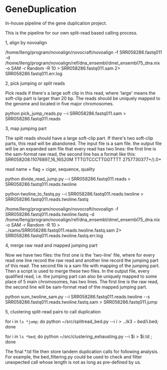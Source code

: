 # GeneDuplication
In-house pipeline of the gene duplication project.

This is the pipeline for our own split-read based calling process.

1, align by novoalign


/home/lleng/program/novoalign/novocraft/novoalign -f SRR058286.fastq011 -d /home/lleng/program/novoalign/ref/dna_ensembl/dmel_ensembl75_dna.nix -o SAM -r Random -R 10 >  SRR058286.fastq011.sam 2> SRR058286.fastq011.err.log

2, pick jumping or split reads


Pick reads if there's a large soft clip in this read, where 'large' means the soft-clip part is larger than 20 bp.  The reads should be uniquely mapped to the genome and located in five major chromosomes. 

python pick_jump_reads.py --i SRR058286.fastq011.sam > SRR058286.fastq011.reads


3, map jumping part


The split reads should have a large soft-clip part. If there's two soft-clip parts, this read will be abandoned. The input file is a sam file. the output file will be an expanded sam file that every read has two lines: the first line is the sam-format raw read, the second line has a format like this:
SRR058208.11076897_16_16S20M    TTTGTCCCTTGGTTTT        2757730377+/).0+

read name + flag + cigar, sequence, quality

python divide_read_jump.py --i SRR058286.fastq011.reads > SRR058286.fastq011.reads.twoline

python twoline_to_fastq.py --i SRR058286.fastq011.reads.twoline > SRR058286.fastq011.reads.twoline.fastq

/home/lleng/program/novoalign/novocraft/novoalign -f SRR058286.fastq011.reads.twoline.fastq -d /home/lleng/program/novoalign/ref/dna_ensembl/dmel_ensembl75_dna.nix -o SAM -r Random -R 10  > ../sams/SRR058286.fastq011.reads.twoline.fastq.sam 2> SRR058286.fastq011.reads.twoline.fastq.err.log

4, merge raw read and mapped jumping part


Now we have two files: the first one is the 'two-line' file, where for every read one line record the raw read and another line record the jumping part of this read. The second file is a sam file with mapping of the jumping part. Then a script is used to merge these two files. In the output file, every qualified read, i.e. the jumping part can also be uniquely mapped to some place of 5 main chromosomes, has two lines. The first line is the raw read, the second line will be sam-format read of the mapped jumping part.

python sum_twoline_sam.py --i SRR058286.fastq011.reads.twoline --s SRR058286.fastq011.reads.twoline.fastq.sam > SRR058286.fastq011.jump

5, clustering split-read pairs to call duplication


for i in `ls *jump`; do python ~/src/splitread_bed.py --i $i > ../k3-bed/$i.bed; done

for i in `ls *bed`; do python ~/src/clustering_exhausting.py --i $i > $i.td ; done


The final *.td file then store tandem duplication calls for following analysis. For example, the bed_filtering.py could be used to check and filter unexpected call whose length is not as long as pre-defined by us. 

